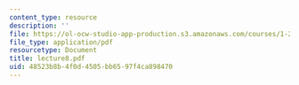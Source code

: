 ```yaml
---
content_type: resource
description: ''
file: https://ol-ocw-studio-app-production.s3.amazonaws.com/courses/1-224j-carrier-systems-fall-2003/48523b8b4f0d4505bb6597f4ca898470_lecture8.pdf
file_type: application/pdf
resourcetype: Document
title: lecture8.pdf
uid: 48523b8b-4f0d-4505-bb65-97f4ca898470
---
```

